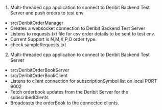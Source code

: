 

1. Multi-threaded cpp application to connect to Deribit Backend Test Server and push orders to test env
 - src/DeribitOrderManager
 - Creates a websocket connection to Deribit Backend Test Server
 - Listens to requests.txt file for csv order details to be sent to test env.
 - Current Support is N,M,X,P,O order type.
 - check sampleRequests.txt

2. Multi-threaded cpp application to connect to Deribit Backend Test Server
 - src/DeribitOrderBookServer 
 - src/DeribitOrderBookClient
 - Listens to client connection for subscriptionSymbol list on local PORT 9002
 - Fetch orderbook updates from the Deribit Server for the subscribedClients
 - Broadcasts the orderBook to the connected clients.